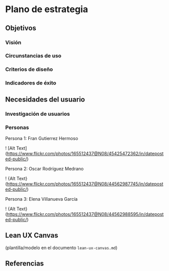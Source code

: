 # Plano de estrategia

## Objetivos 

### Visión

### Circunstancias de uso

### Criterios de diseño

### Indicadores de éxito

## Necesidades del usuario

### Investigación de usuarios

### Personas

Persona 1: Fran Gutierrez Hermoso

! [Alt Text] (https://www.flickr.com/photos/165512437@N08/45425472362/in/dateposted-public/)

Persona 2: Oscar Rodríguez Medrano

! {Alt Text} (https://www.flickr.com/photos/165512437@N08/44562987745/in/dateposted-public/)

Persona 3: Elena Villanueva García

! {Alt Text} (https://www.flickr.com/photos/165512437@N08/44562988595/in/dateposted-public/)

## Lean UX Canvas

(plantilla/modelo en el documento `lean-ux-canvas.md`)

## Referencias